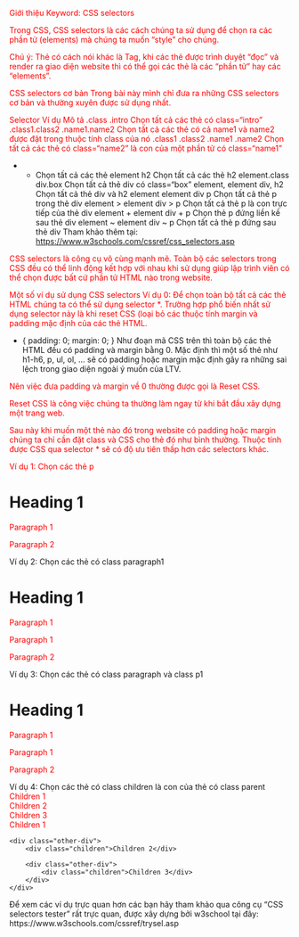 Giới thiệu
Keyword: CSS selectors

Trong CSS, CSS selectors là các cách chúng ta sử dụng để chọn ra các phần tử (elements) mà chúng ta muốn “style” cho chúng.

Chú ý: Thẻ có cách nói khác là Tag, khi các thẻ được trình duyệt “đọc” và render ra giao diện website thì có thể gọi các thẻ là các “phần tử” hay các “elements”.

CSS selectors cơ bản
Trong bài này mình chỉ đưa ra những CSS selectors cơ bản và thường xuyên được sử dụng nhất.

Selector Ví dụ Mô tả
.class .intro Chọn tất cả các thẻ có class=“intro”
.class1.class2 .name1.name2 Chọn tất cả các thẻ có cả name1 và name2 được đặt trong thuộc tính class của nó
.class1 .class2 .name1 .name2 Chọn tất cả các thẻ có class=“name2” là con của một phần tử có class=“name1”

- - Chọn tất cả các thẻ
    element h2 Chọn tất cả các thẻ h2
    element.class div.box Chọn tất cả thẻ div có class=“box”
    element, element div, h2 Chọn tất cả thẻ div và h2
    element element div p Chọn tất cả thẻ p trong thẻ div
    element > element div > p Chọn tất cả thẻ p là con trực tiếp của thẻ div
    element + element div + p Chọn thẻ p đứng liền kề sau thẻ div
    element ~ element div ~ p Chọn tất cả thẻ p đứng sau thẻ div
    Tham khảo thêm tại: https://www.w3schools.com/cssref/css_selectors.asp

CSS selectors là công cụ vô cùng mạnh mẽ. Toàn bộ các selectors trong CSS đều có thể linh động kết hợp với nhau khi sử dụng giúp lập trình viên có thể chọn được bất cứ phần tử HTML nào trong website.

Một số ví dụ sử dụng CSS selectors
Ví dụ 0:
Để chọn toàn bộ tất cả các thẻ HTML chúng ta có thể sử dụng selector \*. Trường hợp phổ biến nhất sử dụng selector này là khi reset CSS (loại bỏ các thuộc tính margin và padding mặc định của các thẻ HTML.

- {
  padding: 0;
  margin: 0;
  }
  Như đoạn mã CSS trên thì toàn bộ các thẻ HTML đều có padding và margin bằng 0. Mặc định thì một số thẻ như h1-h6, p, ul, ol, … sẽ có padding hoặc margin mặc định gây ra những sai lệch trong giao diện ngoài ý muốn của LTV.

Nên việc đưa padding và margin về 0 thường được gọi là Reset CSS.

Reset CSS là công việc chúng ta thường làm ngay từ khi bắt đầu xây dựng một trang web.

Sau này khi muốn một thẻ nào đó trong website có padding hoặc margin chúng ta chỉ cần đặt class và CSS cho thẻ đó như bình thường. Thuộc tính được CSS qua selector \* sẽ có độ ưu tiên thấp hơn các selectors khác.

Ví dụ 1:
Chọn các thẻ p

<style>
    p {
        color: 
red;
    }
</style>

<h1>Heading 1</h1>
<p>Paragraph 1</p>
<p>Paragraph 2</p>
Ví dụ 2:
Chọn các thẻ có class paragraph1

<style>
    .paragraph1 {
        color: 
red;
    }
</style>
<h1>Heading 1</h1>
<p class="paragraph1">Paragraph 1</p>
<p class="paragraph1">Paragraph 1</p>
<p>Paragraph 2</p>
Ví dụ 3:
Chọn các thẻ có class paragraph và class p1

<style>
    .paragraph.p1 {
        color: 
red;
    }
</style>
<h1>Heading 1</h1>
<p class="paragraph p1">Paragraph 1</p>
<p class="paragraph p1">Paragraph 1</p>
<p class="paragraph">Paragraph 2</p>
Ví dụ 4:
Chọn các thẻ có class children là con của thẻ có class parent

<style>
    .parent .children {
        color: 
red;
    }
</style>

<!-- Trường hợp .children là con trực tiếp của .parent -->
<div class="parent">
    <div class="children">Children 1</div>
    <div class="children">Children 2</div>
    <div class="children">Children 3</div>
</div>

<!-- Hoặc các .children nằm rải rác, miễn là con của .parent -->
<div class="parent">
    <div class="children">Children 1</div>

    <div class="other-div">
        <div class="children">Children 2</div>

        <div class="other-div">
            <div class="children">Children 3</div>
        </div>
    </div>

</div>
Để xem các ví dụ trực quan hơn các bạn hãy tham khảo qua công cụ “CSS selectors tester” rất trực quan, được xây dựng bởi w3school tại đây: https://www.w3schools.com/cssref/trysel.asp
